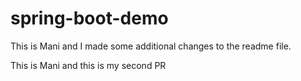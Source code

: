 # spring-boot-demo


This is Mani and I made some additional changes to the readme file.

This is Mani and this is my second PR
